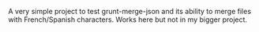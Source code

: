 A very simple project to test grunt-merge-json and its ability to merge files with French/Spanish characters.  Works here but not in my bigger project.